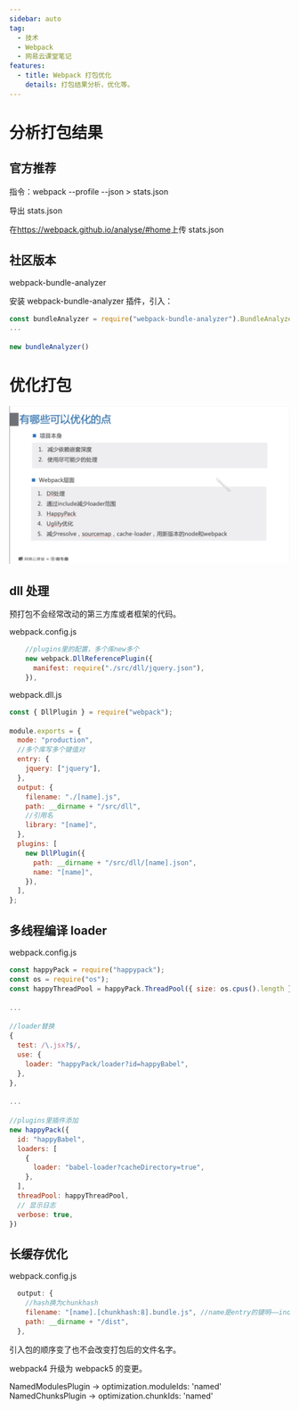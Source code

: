 ```yaml
---
sidebar: auto
tag:
  - 技术
  - Webpack
  - 网易云课堂笔记
features:
  - title: Webpack 打包优化
    details: 打包结果分析，优化等。
---
```


# 分析打包结果

## 官方推荐

指令：webpack --profile --json > stats.json

导出 stats.json

在<a href="https://webpack.github.io/analyse/#home">https://webpack.github.io/analyse/#home</a>上传 stats.json

## 社区版本

webpack-bundle-analyzer

安装 webpack-bundle-analyzer 插件，引入：

```javascript
const bundleAnalyzer = require("webpack-bundle-analyzer").BundleAnalyzerPlugin;
...

new bundleAnalyzer()
```

# 优化打包

<img src="../../.vuepress/images/Webpack/speedUp.png">

## dll 处理

预打包不会经常改动的第三方库或者框架的代码。

webpack.config.js

```javascript
    //plugins里的配置，多个库new多个
    new webpack.DllReferencePlugin({
      manifest: require("./src/dll/jquery.json"),
    }),
```

webpack.dll.js

```javascript
const { DllPlugin } = require("webpack");

module.exports = {
  mode: "production",
  //多个库写多个键值对
  entry: {
    jquery: ["jquery"],
  },
  output: {
    filename: "./[name].js",
    path: __dirname + "/src/dll",
    //引用名
    library: "[name]",
  },
  plugins: [
    new DllPlugin({
      path: __dirname + "/src/dll/[name].json",
      name: "[name]",
    }),
  ],
};
```

## 多线程编译 loader

webpack.config.js

```javascript
const happyPack = require("happypack");
const os = require("os");
const happyThreadPool = happyPack.ThreadPool({ size: os.cpus().length });

...

//loader替换
{
  test: /\.jsx?$/,
  use: {
    loader: "happyPack/loader?id=happyBabel",
  },
},

...

//plugins里插件添加
new happyPack({
  id: "happyBabel",
  loaders: [
    {
      loader: "babel-loader?cacheDirectory=true",
    },
  ],
  threadPool: happyThreadPool,
  // 显示日志
  verbose: true,
})

```

## 长缓存优化

webpack.config.js

```javascript
  output: {
    //hash换为chunkhash
    filename: "[name].[chunkhash:8].bundle.js", //name是entry的键明——index
    path: __dirname + "/dist",
  },

```

引入包的顺序变了也不会改变打包后的文件名字。

webpack4 升级为 webpack5 的变更。

NamedModulesPlugin → optimization.moduleIds: 'named'
NamedChunksPlugin → optimization.chunkIds: 'named'

